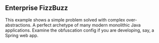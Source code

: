 ## Enterprise FizzBuzz

This example shows a simple problem solved with complex over-abstractions.
A perfect archetype of many modern monolithic Java applications.
Examine the obfuscation config if you are developing, say, a Spring web app.  
